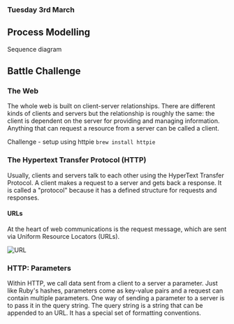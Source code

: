 ### Tuesday 3rd March ###

## Process Modelling

Sequence diagram 

## Battle Challenge

### The Web  

The whole web is built on client-server relationships. There are different kinds of clients and servers but the relationship is roughly the same: the client is dependent on the server for providing and managing information. Anything that can request a resource from a server can be called a client.

Challenge - setup using httpie 
``` brew install httpie ```

### The Hypertext Transfer Protocol (HTTP)

Usually, clients and servers talk to each other using the HyperText Transfer Protocol. A client makes a request to a server and gets back a response. It is called a "protocol" because it has a defined structure for requests and responses.

#### URLs

At the heart of web communications is the request message, which are sent via Uniform Resource Locators (URLs). 

![URL](https://cdn.tutsplus.com/net/authors/jeremymcpeak/http1-url-structure.png "URL")

### HTTP: Parameters

Within HTTP, we call data sent from a client to a server a parameter. Just like Ruby's hashes, parameters come as key-value pairs and a request can contain multiple parameters. One way of sending a parameter to a server is to pass it in the query string. The query string is a string that can be appended to an URL. It has a special set of formatting conventions.




